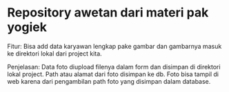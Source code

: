 # Repository awetan dari materi pak yogiek
Fitur: Bisa add data karyawan lengkap pake gambar dan gambarnya masuk ke direktori lokal dari project kita.

Penjelasan: Data foto diupload filenya dalam form dan disimpan di direktori lokal project. Path atau alamat dari foto disimpan ke db. Foto bisa tampil di web karena dari pengambilan path foto yang disimpan dalam database.
